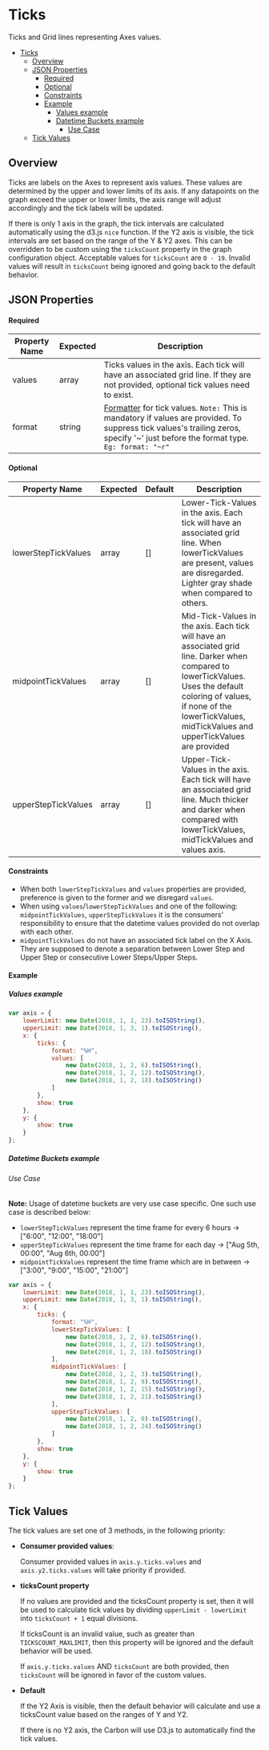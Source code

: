 # Ticks

Ticks and Grid lines representing Axes values.

-   [Ticks](#ticks)
    -   [Overview](#overview)
    -   [JSON Properties](#json-properties)
        -   [Required](#required)
        -   [Optional](#optional)
        -   [Constraints](#constraints)
        -   [Example](#example)
            -   [Values example](#values-example)
            -   [Datetime Buckets example](#datetime-buckets-example)
                -   [Use Case](#use-case)
    -   [Tick Values](#tick-values)

## Overview

Ticks are labels on the Axes to represent axis values. These values are determined by the upper and lower limits of its axis. If any datapoints on the graph exceed the upper or lower limits, the axis range will adjust accordingly and the tick labels will be updated.

If there is only 1 axis in the graph, the tick intervals are calculated automatically using the d3.js `nice` function. If the Y2 axis is visible, the tick intervals are set based on the range of the Y & Y2 axes. This can be overridden to be custom using the `ticksCount` property in the graph configuration object. Acceptable values for `ticksCount` are `0 - 19`. Invalid values will result in `ticksCount` being ignored and going back to the default behavior.

## JSON Properties

#### Required

| Property Name | Expected | Description                                                                                                                                                                                                                                              |
| ------------- | -------- | -------------------------------------------------------------------------------------------------------------------------------------------------------------------------------------------------------------------------------------------------------- |
| values        | array    | Ticks values in the axis. Each tick will have an associated grid line. If they are not provided, optional tick values need to exist.                                                                                                                     |
| format        | string   | [Formatter](https://github.com/d3/d3-time-format/blob/master/README.md#locales) for tick values. `Note:` This is mandatory if values are provided. To suppress tick values's trailing zeros, specify '~' just before the format type. `Eg: format: "~r"` |

#### Optional

| Property Name       | Expected | Default | Description                                                                                                                                                                                                                            |
| ------------------- | -------- | ------- | -------------------------------------------------------------------------------------------------------------------------------------------------------------------------------------------------------------------------------------- |
| lowerStepTickValues | array    | []      | Lower-Tick-Values in the axis. Each tick will have an associated grid line. When lowerTickValues are present, values are disregarded. Lighter gray shade when compared to others.                                                      |
| midpointTickValues  | array    | []      | Mid-Tick-Values in the axis. Each tick will have an associated grid line. Darker when compared to lowerTickValues. Uses the default coloring of values, if none of the lowerTickValues, midTickValues and upperTickValues are provided |
| upperStepTickValues | array    | []      | Upper-Tick-Values in the axis. Each tick will have an associated grid line. Much thicker and darker when compared with lowerTickValues, midTickValues and values axis.                                                                 |

#### Constraints

-   When both `lowerStepTickValues` and `values` properties are provided, preference is given to the former and we disregard `values`.
-   When using `values`/`lowerStepTickValues` and one of the following: `midpointTickValues`, `upperStepTickValues` it is the consumers' responsibility to ensure that the datetime values provided do not overlap with each other.
-   `midpointTickValues` do not have an associated tick label on the X Axis. They are supposed to denote a separation between Lower Step and Upper Step or consecutive Lower Steps/Upper Steps.

#### Example

##### Values example

```javascript
var axis = {
    lowerLimit: new Date(2018, 1, 1, 23).toISOString(),
    upperLimit: new Date(2018, 1, 3, 1).toISOString(),
    x: {
        ticks: {
            format: "%H",
            values: [
                new Date(2018, 1, 2, 6).toISOString(),
                new Date(2018, 1, 2, 12).toISOString(),
                new Date(2018, 1, 2, 18).toISOString()
            ]
        },
        show: true
    },
    y: {
        show: true
    }
};
```

##### Datetime Buckets example

###### Use Case

**Note:** Usage of datetime buckets are very use case specific. One such use case is described below:

-   `lowerStepTickValues` represent the time frame for every 6 hours -> ["6:00", "12:00", "18:00"]
-   `upperStepTickValues` represent the time frame for each day -> ["Aug 5th, 00:00", "Aug 6th, 00:00"]
-   `midpointTickValues` represent the time frame which are in between -> ["3:00", "9:00", "15:00", "21:00"]

```javascript
var axis = {
    lowerLimit: new Date(2018, 1, 1, 23).toISOString(),
    upperLimit: new Date(2018, 1, 3, 1).toISOString(),
    x: {
        ticks: {
            format: "%H",
            lowerStepTickValues: [
                new Date(2018, 1, 2, 6).toISOString(),
                new Date(2018, 1, 2, 12).toISOString(),
                new Date(2018, 1, 2, 18).toISOString()
            ],
            midpointTickValues: [
                new Date(2018, 1, 2, 3).toISOString(),
                new Date(2018, 1, 2, 9).toISOString(),
                new Date(2018, 1, 2, 15).toISOString(),
                new Date(2018, 1, 2, 21).toISOString()
            ],
            upperStepTickValues: [
                new Date(2018, 1, 2, 0).toISOString(),
                new Date(2018, 1, 2, 24).toISOString()
            ]
        },
        show: true
    },
    y: {
        show: true
    }
};
```

## Tick Values

The tick values are set one of 3 methods, in the following priority:

-   **Consumer provided values**:

    Consumer provided values in `axis.y.ticks.values` and `axis.y2.ticks.values` will take priority if provided.

-   **ticksCount property**

    If no values are provided and the ticksCount property is set, then it will be used to calculate tick values by dividing `upperLimit - lowerLimit` into `ticksCount + 1` equal divisions.

    If ticksCount is an invalid value, such as greater than `TICKSCOUNT_MAXLIMIT`, then this property will be ignored and the default behavior will be used.

    If `axis.y.ticks.values` AND `ticksCount` are both provided, then `ticksCount` will be ignored in favor of the custom values.

-   **Default**

    If the Y2 Axis is visible, then the default behavior will calculate and use a ticksCount value based on the ranges of Y and Y2.

    If there is no Y2 axis, the Carbon will use D3.js to automatically find the tick values.
